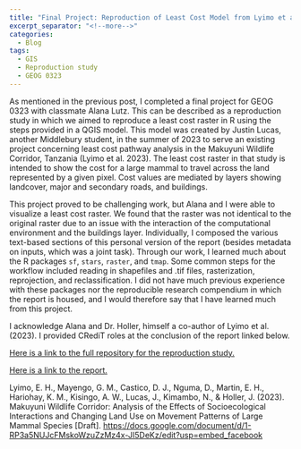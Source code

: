 ```yaml
---
title: "Final Project: Reproduction of Least Cost Model from Lyimo et al. (2023)"
excerpt_separator: "<!--more-->"
categories:
  - Blog
tags:
  - GIS
  - Reproduction study
  - GEOG 0323
---
```


As mentioned in the previous post, I completed a final project for GEOG 0323 with classmate Alana Lutz. This can be described as a reproduction study in which we aimed to reproduce a least cost raster in R using the steps provided in a QGIS model. This model was created by Justin Lucas, another Middlebury student, in the summer of 2023 to serve an existing project concerning least cost pathway analysis in the Makuyuni Wildlife Corridor, Tanzania (Lyimo et al. 2023). The least cost raster in that study is intended to show the cost for a large mammal to travel across the land represented by a given pixel. Cost values are mediated by layers showing landcover, major and secondary roads, and buildings. 

This project proved to be challenging work, but Alana and I were able to visualize a least cost raster. We found that the raster was not identical to the original raster due to an issue with the interaction of the computational environment and the buildings layer. Individually, I composed the various text-based sections of this personal version of the report (besides metadata on inputs, which was a joint task). Through our work, I learned much about the R packages `sf`, `stars`, `raster`, and `tmap`. Some common steps for the workflow included reading in shapefiles and .tif files, rasterization, reprojection, and reclassification. I did not have much previous experience with these packages nor the reproducible research compendium in which the report is housed, and I would therefore say that I have learned much from this project.

I acknowledge Alana and Dr. Holler, himself a co-author of Lyimo et al. (2023). I provided CRediT roles at the conclusion of the report linked below.

[Here is a link to the full repository for the reproduction study.](https://github.com/andya17/geog323-wildlife-corridor)

[Here is a link to the report.](https://andya17.github.io/geog323-wildlife-corridor/) 

Lyimo, E. H., Mayengo, G. M., Castico, D. J., Nguma, D., Martin, E. H., Hariohay, K. M., Kisingo, A. W., Lucas, J., Kimambo, N., & Holler, J. (2023). Makuyuni Wildlife Corridor: Analysis of the Effects of Socioecological Interactions and Changing Land Use on Movement Patterns of Large Mammal Species [Draft]. https://docs.google.com/document/d/1-RP3a5NUJcFMskoWzuZzMz4x-JI5DeKz/edit?usp=embed_facebook


